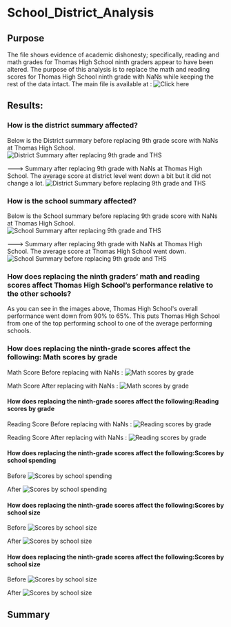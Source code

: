 # School_District_Analysis

## Purpose
The file shows evidence of academic dishonesty; specifically, reading and math grades for Thomas High School ninth graders appear to have been altered. The purpose of this analysis is to replace the math and reading scores for Thomas High School ninth grade with NaNs while keeping the rest of the data intact. 
The main file is available at : ![Click here](https://github.com/dhaval-28/School_District_Analysis/blob/main/PyCitySchools_Challenge.ipynb)


## Results:

### How is the district summary affected?
Below is the District summary before replacing 9th grade score with NaNs at Thomas High School. 
![District Summary after replacing 9th grade and THS](https://github.com/dhaval-28/School_District_Analysis/blob/main/District_Summary_BeforeReplacement.png)

---> Summary after replacing 9th grade with NaNs at Thomas High School.  The average score at district level went down a bit but it did not change a lot. 
![District Summary before replacing 9th grade and THS](https://github.com/dhaval-28/School_District_Analysis/blob/main/District_Summary_AfterReplacement.png)

### How is the school summary affected?
Below is the School summary before replacing 9th grade score with NaNs at Thomas High School. 
![School Summary after replacing 9th grade and THS](https://github.com/dhaval-28/School_District_Analysis/blob/main/School_Summary_BeforeReplacement.png)

---> Summary after replacing 9th grade with NaNs at Thomas High School.  The average score at Thomas High School went down. 
![School Summary before replacing 9th grade and THS](https://github.com/dhaval-28/School_District_Analysis/blob/main/School_Summary_AfterReplacement.png)

### How does replacing the ninth graders’ math and reading scores affect Thomas High School’s performance relative to the other schools?
As you can see in the images above, Thomas High School's overall performance went down from 90% to 65%. This puts Thomas High School from one of the top performing school to one of the average performing schools. 

### How does replacing the ninth-grade scores affect the following: Math scores by grade
Math Score Before replacing with NaNs :
![Math scores by grade](https://github.com/dhaval-28/School_District_Analysis/blob/main/MathScore-at%20gradelevel-Before.png)

Math Score After replacing with NaNs :
![Math scores by grade](https://github.com/dhaval-28/School_District_Analysis/blob/main/MathScore-at%20gradelevel-after.png)

#### How does replacing the ninth-grade scores affect the following:Reading scores by grade
Reading Score Before replacing with NaNs :
![Reading scores by grade](https://github.com/dhaval-28/School_District_Analysis/blob/main/ReadingScore-at%20gradelevel-before.png)

Reading Score After replacing with NaNs :
![Reading scores by grade](https://github.com/dhaval-28/School_District_Analysis/blob/main/MathScore-at%20gradelevel-after.png)

#### How does replacing the ninth-grade scores affect the following:Scores by school spending
Before
![Scores by school spending](https://github.com/dhaval-28/School_District_Analysis/blob/main/Spending-Before.png)

After
![Scores by school spending](https://github.com/dhaval-28/School_District_Analysis/blob/main/Spending-After.png)

#### How does replacing the ninth-grade scores affect the following:Scores by school size
Before
![Scores by school size](https://github.com/dhaval-28/School_District_Analysis/blob/main/SchoolSize-Before.png)

After
![Scores by school size](https://github.com/dhaval-28/School_District_Analysis/blob/main/SchoolSize-After.png)

#### How does replacing the ninth-grade scores affect the following:Scores by school size
 Before
![Scores by school size](https://github.com/dhaval-28/School_District_Analysis/blob/main/SchoolType-Before.png)

After
![Scores by school size](https://github.com/dhaval-28/School_District_Analysis/blob/main/SchoolType-After.png)


## Summary
